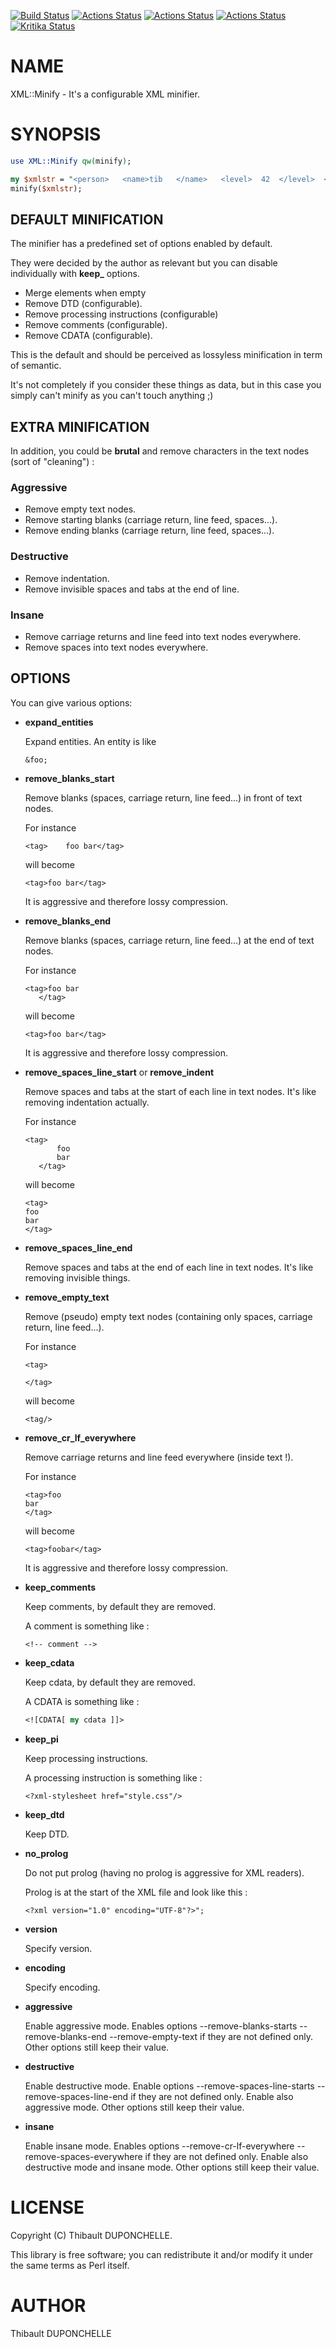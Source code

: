 [![Build Status](https://travis-ci.org/thibaultduponchelle/XML-Minify.svg?branch=master)](https://travis-ci.org/thibaultduponchelle/XML-Minify) [![Actions Status](https://github.com/thibaultduponchelle/XML-Minify/workflows/linux/badge.svg)](https://github.com/thibaultduponchelle/XML-Minify/actions) [![Actions Status](https://github.com/thibaultduponchelle/XML-Minify/workflows/macos/badge.svg)](https://github.com/thibaultduponchelle/XML-Minify/actions) [![Actions Status](https://github.com/thibaultduponchelle/XML-Minify/workflows/windows/badge.svg)](https://github.com/thibaultduponchelle/XML-Minify/actions) [![Kritika Status](https://kritika.io/users/thibaultduponchelle/repos/thibaultduponchelle+XML-Minify/heads/master/status.svg)](https://kritika.io/users/thibaultduponchelle/repos/thibaultduponchelle+XML-Minify)
# NAME

XML::Minify - It's a configurable XML minifier.

# SYNOPSIS

```perl
use XML::Minify qw(minify);

my $xmlstr = "<person>   <name>tib   </name>   <level>  42  </level>  </person>";
minify($xmlstr);
```

## DEFAULT MINIFICATION

The minifier has a predefined set of options enabled by default. 

They were decided by the author as relevant but you can disable individually with **keep\_** options.

- Merge elements when empty
- Remove DTD (configurable).
- Remove processing instructions (configurable)
- Remove comments (configurable).
- Remove CDATA (configurable).

This is the default and should be perceived as lossyless minification in term of semantic. 

It's not completely if you consider these things as data, but in this case you simply can't minify as you can't touch anything ;)

## EXTRA MINIFICATION

In addition, you could be **brutal** and remove characters in the text nodes (sort of "cleaning") : 

### Aggressive

- Remove empty text nodes.
- Remove starting blanks (carriage return, line feed, spaces...).
- Remove ending blanks (carriage return, line feed, spaces...).

### Destructive

- Remove indentation.
- Remove invisible spaces and tabs at the end of line.

### Insane

- Remove carriage returns and line feed into text nodes everywhere.
- Remove spaces into text nodes everywhere.

## OPTIONS

You can give various options:

- **expand\_entities**

    Expand entities. An entity is like 

    ```
    &foo; 
    ```

- **remove\_blanks\_start**

    Remove blanks (spaces, carriage return, line feed...) in front of text nodes. 

    For instance 

    ```
    <tag>    foo bar</tag> 
    ```

    will become 

    ```
    <tag>foo bar</tag>
    ```

    It is aggressive and therefore lossy compression.

- **remove\_blanks\_end**

    Remove blanks (spaces, carriage return, line feed...) at the end of text nodes. 

    For instance 

    ```
    <tag>foo bar    
       </tag> 
    ```

    will become 

    ```
    <tag>foo bar</tag>
    ```

    It is aggressive and therefore lossy compression.

- **remove\_spaces\_line\_start** or **remove\_indent**

    Remove spaces and tabs at the start of each line in text nodes. 
    It's like removing indentation actually.

    For instance 

    ```
    <tag>
           foo 
           bar    
       </tag> 
    ```

    will become 

    ```
    <tag>
    foo 
    bar
    </tag>
    ```

- **remove\_spaces\_line\_end**

    Remove spaces and tabs at the end of each line in text nodes.
    It's like removing invisible things.

- **remove\_empty\_text**

    Remove (pseudo) empty text nodes (containing only spaces, carriage return, line feed...). 

    For instance 

    ```
    <tag>

    </tag>
    ```

    will become 

    ```
    <tag/>
    ```

- **remove\_cr\_lf\_everywhere**

    Remove carriage returns and line feed everywhere (inside text !). 

    For instance 

    ```
    <tag>foo
    bar
    </tag> 
    ```

    will become 

    ```
    <tag>foobar</tag>
    ```

    It is aggressive and therefore lossy compression.

- **keep\_comments**

    Keep comments, by default they are removed. 

    A comment is something like :

    ```
    <!-- comment -->
    ```

- **keep\_cdata**

    Keep cdata, by default they are removed. 

    A CDATA is something like : 

    ```perl
    <![CDATA[ my cdata ]]>
    ```

- **keep\_pi**

    Keep processing instructions. 

    A processing instruction is something like :

    ```
    <?xml-stylesheet href="style.css"/>
    ```

- **keep\_dtd**

    Keep DTD.

- **no\_prolog**

    Do not put prolog (having no prolog is aggressive for XML readers).

    Prolog is at the start of the XML file and look like this :

    ```
    <?xml version="1.0" encoding="UTF-8"?>";
    ```

- **version**

    Specify version.

- **encoding**

    Specify encoding.

- **aggressive**

    Enable aggressive mode. Enables options --remove-blanks-starts --remove-blanks-end --remove-empty-text if they are not defined only.
    Other options still keep their value.

- **destructive**

    Enable destructive mode. Enable options --remove-spaces-line-starts --remove-spaces-line-end if they are not defined only.
    Enable also aggressive mode.
    Other options still keep their value.

- **insane**

    Enable insane mode. Enables options --remove-cr-lf-everywhere --remove-spaces-everywhere if they are not defined only.
    Enable also destructive mode and insane mode.
    Other options still keep their value.

# LICENSE

Copyright (C) Thibault DUPONCHELLE.

This library is free software; you can redistribute it and/or modify
it under the same terms as Perl itself.

# AUTHOR

Thibault DUPONCHELLE

